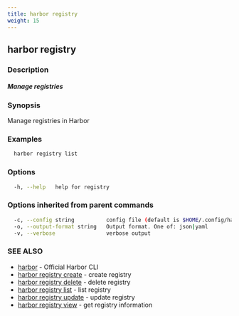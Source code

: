 ```yaml
---
title: harbor registry
weight: 15
---
```

## harbor registry

### Description

##### Manage registries

### Synopsis

Manage registries in Harbor

### Examples

```sh
  harbor registry list
```

### Options

```sh
  -h, --help   help for registry
```

### Options inherited from parent commands

```sh
  -c, --config string          config file (default is $HOME/.config/harbor-cli/config.yaml)
  -o, --output-format string   Output format. One of: json|yaml
  -v, --verbose                verbose output
```

### SEE ALSO

* [harbor](harbor.md)	 - Official Harbor CLI
* [harbor registry create](harbor-registry-create.md)	 - create registry
* [harbor registry delete](harbor-registry-delete.md)	 - delete registry
* [harbor registry list](harbor-registry-list.md)	 - list registry
* [harbor registry update](harbor-registry-update.md)	 - update registry
* [harbor registry view](harbor-registry-view.md)	 - get registry information

